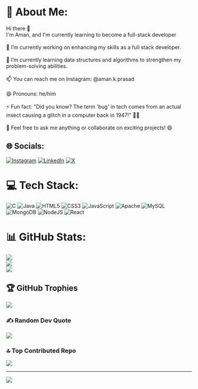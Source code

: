 # 💫 About Me:
Hi there 👋<br>I'm Aman, and I'm currently learning to become a full-stack developer<br><br>🔭 I’m currently working on enhancing my skills as a full stack developer.<br><br>🌱 I’m currently learning data structures and algorithms to strengthen my problem-solving abilities.<br><br>📫 You can reach me on Instagram: @aman.k.prasad<br><br>😄 Pronouns: he/him<br><br>⚡ Fun fact: "Did you know? The term 'bug' in tech comes from an actual insect causing a glitch in a computer back in 1947!" 🐞👾<br><br>👯 Feel free to ask me anything or collaborate on exciting projects! 😄


## 🌐 Socials:
[![Instagram](https://img.shields.io/badge/Instagram-%23E4405F.svg?logo=Instagram&logoColor=white)](https://instagram.com/aman.k.prasad) [![LinkedIn](https://img.shields.io/badge/LinkedIn-%230077B5.svg?logo=linkedin&logoColor=white)]((https://www.linkedin.com/in/aman-kumar-prasad-561b55275/)) [![X](https://img.shields.io/badge/X-black.svg?logo=X&logoColor=white)](https://x.com/@amankum62974752) 

# 💻 Tech Stack:
![C](https://img.shields.io/badge/c-%2300599C.svg?style=for-the-badge&logo=c&logoColor=white) ![Java](https://img.shields.io/badge/java-%23ED8B00.svg?style=for-the-badge&logo=openjdk&logoColor=white) ![HTML5](https://img.shields.io/badge/html5-%23E34F26.svg?style=for-the-badge&logo=html5&logoColor=white) ![CSS3](https://img.shields.io/badge/css3-%231572B6.svg?style=for-the-badge&logo=css3&logoColor=white) ![JavaScript](https://img.shields.io/badge/javascript-%23323330.svg?style=for-the-badge&logo=javascript&logoColor=%23F7DF1E) ![Apache](https://img.shields.io/badge/apache-%23D42029.svg?style=for-the-badge&logo=apache&logoColor=white) ![MySQL](https://img.shields.io/badge/mysql-%2300000f.svg?style=for-the-badge&logo=mysql&logoColor=white) ![MongoDB](https://img.shields.io/badge/MongoDB-%234ea94b.svg?style=for-the-badge&logo=mongodb&logoColor=white) ![NodeJS](https://img.shields.io/badge/node.js-6DA55F?style=for-the-badge&logo=node.js&logoColor=white) ![React](https://img.shields.io/badge/react-%2320232a.svg?style=for-the-badge&logo=react&logoColor=%2361DAFB)
# 📊 GitHub Stats:
![](https://github-readme-stats.vercel.app/api?username=Kumaraman6723&theme=great-gatsby&hide_border=false&include_all_commits=true&count_private=true)<br/>
![](https://github-readme-streak-stats.herokuapp.com/?user=Kumaraman6723&theme=great-gatsby&hide_border=false)<br/>
![](https://github-readme-stats.vercel.app/api/top-langs/?username=Kumaraman6723&theme=great-gatsby&hide_border=false&include_all_commits=true&count_private=true&layout=compact)

## 🏆 GitHub Trophies
![](https://github-profile-trophy.vercel.app/?username=Kumaraman6723&theme=radical&no-frame=false&no-bg=true&margin-w=4)

### ✍️ Random Dev Quote
![](https://quotes-github-readme.vercel.app/api?type=horizontal&theme=radical)

### 🔝 Top Contributed Repo
![](https://github-contributor-stats.vercel.app/api?username=Kumaraman6723&limit=5&theme=dark&combine_all_yearly_contributions=true)

---
[![](https://visitcount.itsvg.in/api?id=Kumaraman6723&icon=0&color=0)](https://visitcount.itsvg.in)

<!-- Proudly created with GPRM ( https://gprm.itsvg.in ) -->
